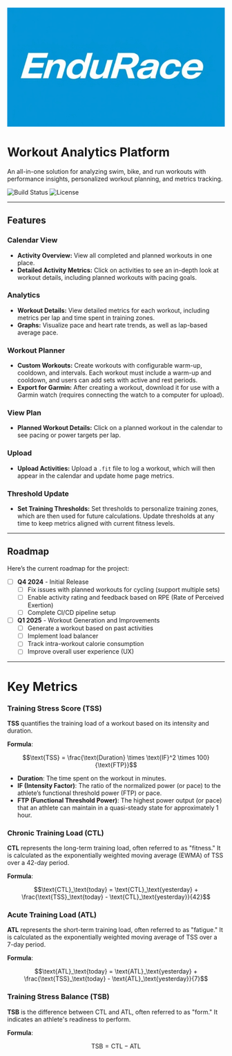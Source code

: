 ![Workout Analytics Platform](images/logo.jpeg)

# Workout Analytics Platform

An all-in-one solution for analyzing swim, bike, and run workouts with performance insights, personalized workout planning, and metrics tracking.

![Build Status](https://img.shields.io/github/workflow/status/GrGLeo/sport_reporting/CI) ![License](https://img.shields.io/github/license/username/repo)

---

## Features

### Calendar View
- **Activity Overview:** View all completed and planned workouts in one place.
- **Detailed Activity Metrics:** Click on activities to see an in-depth look at workout details, including planned workouts with pacing goals.

### Analytics
- **Workout Details:** View detailed metrics for each workout, including metrics per lap and time spent in training zones.
- **Graphs:** Visualize pace and heart rate trends, as well as lap-based average pace.

### Workout Planner
- **Custom Workouts:** Create workouts with configurable warm-up, cooldown, and intervals. Each workout must include a warm-up and cooldown, and users can add sets with active and rest periods.
- **Export for Garmin:** After creating a workout, download it for use with a Garmin watch (requires connecting the watch to a computer for upload).

### View Plan
- **Planned Workout Details:** Click on a planned workout in the calendar to see pacing or power targets per lap.

### Upload
- **Upload Activities:** Upload a `.fit` file to log a workout, which will then appear in the calendar and update home page metrics.

### Threshold Update
- **Set Training Thresholds:** Set thresholds to personalize training zones, which are then used for future calculations. Update thresholds at any time to keep metrics aligned with current fitness levels.

---

## Roadmap

Here’s the current roadmap for the project:

- [ ] **Q4 2024** - Initial Release
  - [ ] Fix issues with planned workouts for cycling (support multiple sets)
  - [ ] Enable activity rating and feedback based on RPE (Rate of Perceived Exertion)
  - [ ] Complete CI/CD pipeline setup

- [ ] **Q1 2025** - Workout Generation and Improvements
  - [ ] Generate a workout based on past activities
  - [ ] Implement load balancer
  - [ ] Track intra-workout calorie consumption
  - [ ] Improve overall user experience (UX)

---

# Key Metrics

### Training Stress Score (TSS)

**TSS** quantifies the training load of a workout based on its intensity and duration.

**Formula**:

```math
\text{TSS} = \frac{\text{Duration} \times \text{IF}^2 \times 100}{\text{FTP}}
```


- **Duration**: The time spent on the workout in minutes.
- **IF (Intensity Factor)**: The ratio of the normalized power (or pace) to the athlete’s functional threshold power (FTP) or pace.
- **FTP (Functional Threshold Power)**: The highest power output (or pace) that an athlete can maintain in a quasi-steady state for approximately 1 hour.

### Chronic Training Load (CTL)

**CTL** represents the long-term training load, often referred to as "fitness." It is calculated as the exponentially weighted moving average (EWMA) of TSS over a 42-day period.

**Formula**:

```math
\text{CTL}_\text{today} = \text{CTL}_\text{yesterday} + \frac{\text{TSS}_\text{today} - \text{CTL}_\text{yesterday}}{42}
```


### Acute Training Load (ATL)

**ATL** represents the short-term training load, often referred to as "fatigue." It is calculated as the exponentially weighted moving average of TSS over a 7-day period.

**Formula**:

```math
\text{ATL}_\text{today} = \text{ATL}_\text{yesterday} + \frac{\text{TSS}_\text{today} - \text{ATL}_\text{yesterday}}{7}
```

### Training Stress Balance (TSB)

**TSB** is the difference between CTL and ATL, often referred to as "form." It indicates an athlete's readiness to perform.

**Formula**:

```math
\text{TSB} = \text{CTL} - \text{ATL}
```


